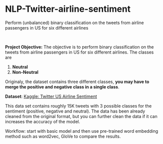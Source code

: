 # NLP-Twitter-airline-sentiment
Perform (unbalanced) binary classification on the tweets from airline passengers in US for six different airlines

<br>

**Project Objective:** The objective is to perform binary classification on the tweets from airline passengers in US for six different airlines. The classes are
1. **Neutral**
2. **Non-Neutral**

Originaly, the dataset contains three different classes, **you may have to merge the positive and negative class in a single class**.

**Dataset**: [Kaggle: Twitter US Airline Sentiment](https://www.kaggle.com/crowdflower/twitter-airline-sentiment)

This data set contains roughly 15K tweets with 3 possible classes for the sentiment (positive, negative and neutral). The data has been already cleaned from the original format, but you can further clean the data if it can increases the accuracy of the model. 

Workflow: start with basic model and then use pre-trained word embedding method such as word2vec, GloVe to compare the results.